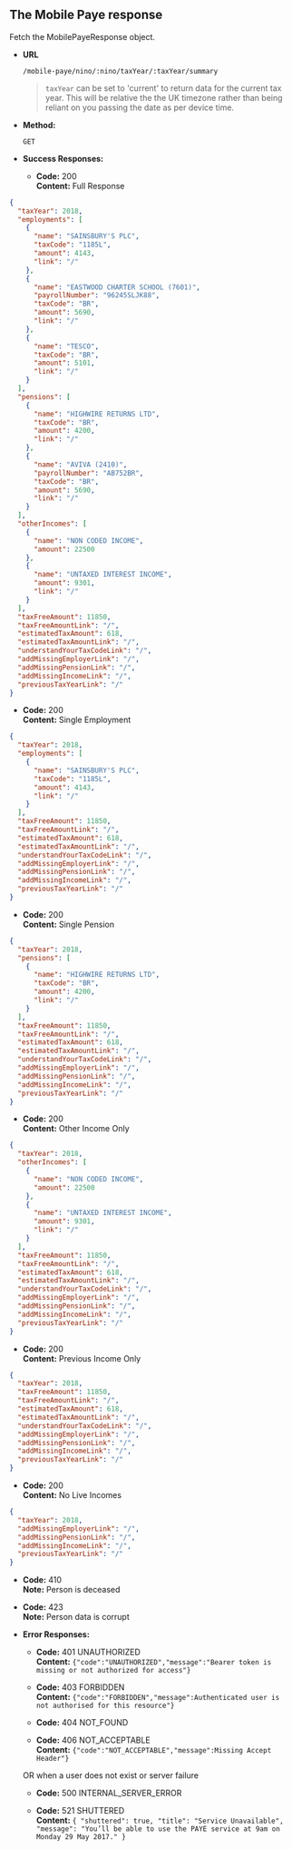 The Mobile Paye response
----
  Fetch the MobilePayeResponse object.
  
* **URL**

  `/mobile-paye/nino/:nino/taxYear/:taxYear/summary` 
  
  > `taxYear` can be set to 'current' to return data for the current tax year. This will be relative the the UK timezone rather than being reliant on you passing the date as per device time.

* **Method:**
  
  `GET`
  
* **Success Responses:**

  * **Code:** 200 <br />
    **Content:** Full Response

```json
{
  "taxYear": 2018,
  "employments": [
    {
      "name": "SAINSBURY'S PLC",
      "taxCode": "1185L",
      "amount": 4143,
      "link": "/"
    },
    {
      "name": "EASTWOOD CHARTER SCHOOL (7601)",
      "payrollNumber": "96245SLJK88",
      "taxCode": "BR",
      "amount": 5690,
      "link": "/"
    },
    {
      "name": "TESCO",
      "taxCode": "BR",
      "amount": 5101,
      "link": "/"
    }
  ],
  "pensions": [
    {
      "name": "HIGHWIRE RETURNS LTD",
      "taxCode": "BR",
      "amount": 4200,
      "link": "/"
    },
    {
      "name": "AVIVA (2410)",
      "payrollNumber": "AB752BR",
      "taxCode": "BR",
      "amount": 5690,
      "link": "/"
    }
  ],
  "otherIncomes": [
    {
      "name": "NON CODED INCOME",
      "amount": 22500
    },
    {
      "name": "UNTAXED INTEREST INCOME",
      "amount": 9301,
      "link": "/"
    }
  ],
  "taxFreeAmount": 11850,
  "taxFreeAmountLink": "/",
  "estimatedTaxAmount": 618,
  "estimatedTaxAmountLink": "/",
  "understandYourTaxCodeLink": "/",
  "addMissingEmployerLink": "/",
  "addMissingPensionLink": "/",
  "addMissingIncomeLink": "/",
  "previousTaxYearLink": "/"
}
```

 * **Code:** 200 <br />
    **Content:** Single Employment

```json
{
  "taxYear": 2018,
  "employments": [
    {
      "name": "SAINSBURY'S PLC",
      "taxCode": "1185L",
      "amount": 4143,
      "link": "/"
    }
  ],
  "taxFreeAmount": 11850,
  "taxFreeAmountLink": "/",
  "estimatedTaxAmount": 618,
  "estimatedTaxAmountLink": "/",
  "understandYourTaxCodeLink": "/",
  "addMissingEmployerLink": "/",
  "addMissingPensionLink": "/",
  "addMissingIncomeLink": "/",
  "previousTaxYearLink": "/"
}
```

 * **Code:** 200 <br />
    **Content:** Single Pension

```json
{
  "taxYear": 2018,
  "pensions": [
    {
      "name": "HIGHWIRE RETURNS LTD",
      "taxCode": "BR",
      "amount": 4200,
      "link": "/"
    }
  ],
  "taxFreeAmount": 11850,
  "taxFreeAmountLink": "/",
  "estimatedTaxAmount": 618,
  "estimatedTaxAmountLink": "/",
  "understandYourTaxCodeLink": "/",
  "addMissingEmployerLink": "/",
  "addMissingPensionLink": "/",
  "addMissingIncomeLink": "/",
  "previousTaxYearLink": "/"
}
```

 * **Code:** 200 <br />
    **Content:** Other Income Only

```json
{
  "taxYear": 2018,
  "otherIncomes": [
    {
      "name": "NON CODED INCOME",
      "amount": 22500
    },
    {
      "name": "UNTAXED INTEREST INCOME",
      "amount": 9301,
      "link": "/"
    }
  ],
  "taxFreeAmount": 11850,
  "taxFreeAmountLink": "/",
  "estimatedTaxAmount": 618,
  "estimatedTaxAmountLink": "/",
  "understandYourTaxCodeLink": "/",
  "addMissingEmployerLink": "/",
  "addMissingPensionLink": "/",
  "addMissingIncomeLink": "/",
  "previousTaxYearLink": "/"
}
```

 * **Code:** 200 <br />
    **Content:** Previous Income Only

```json
{
  "taxYear": 2018,
  "taxFreeAmount": 11850,
  "taxFreeAmountLink": "/",
  "estimatedTaxAmount": 618,
  "estimatedTaxAmountLink": "/",
  "understandYourTaxCodeLink": "/",
  "addMissingEmployerLink": "/",
  "addMissingPensionLink": "/",
  "addMissingIncomeLink": "/",
  "previousTaxYearLink": "/"
}
```

 * **Code:** 200 <br />
    **Content:** No Live Incomes

```json
{
  "taxYear": 2018,
  "addMissingEmployerLink": "/",
  "addMissingPensionLink": "/",
  "addMissingIncomeLink": "/",
  "previousTaxYearLink": "/"
}
```

  * **Code:** 410 <br />
    **Note:** Person is deceased <br />
        
  * **Code:** 423 <br />
    **Note:** Person data is corrupt <br />
    
* **Error Responses:**

  * **Code:** 401 UNAUTHORIZED <br/>
    **Content:** `{"code":"UNAUTHORIZED","message":"Bearer token is missing or not authorized for access"}`

  * **Code:** 403 FORBIDDEN <br/>
    **Content:** `{"code":"FORBIDDEN","message":Authenticated user is not authorised for this resource"}`
    
  * **Code:** 404 NOT_FOUND <br/>
    
  * **Code:** 406 NOT_ACCEPTABLE <br/>
    **Content:** `{"code":"NOT_ACCEPTABLE","message":Missing Accept Header"}`

  OR when a user does not exist or server failure

  * **Code:** 500 INTERNAL_SERVER_ERROR <br/>
  
  * **Code:** 521 SHUTTERED <br/>
  **Content:** ```{
  "shuttered": true,
  "title": "Service Unavailable",
  "message": "You’ll be able to use the PAYE service at 9am on Monday 29 May 2017."
}```



